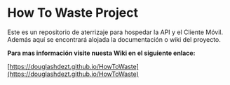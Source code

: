 # How To Waste Project

Este es un repositorio de aterrizaje para hospedar la API y el Cliente Móvil. Además aquí se encontrará alojada la documentación o wiki del proyecto.

**Para mas información visite nuesta Wiki en el siguiente enlace:**

[https://douglashdezt.github.io/HowToWaste](https://douglashdezt.github.io/HowToWaste)